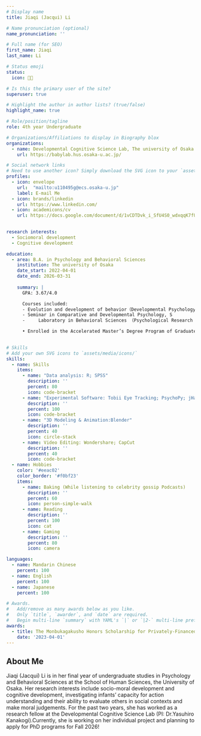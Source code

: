 ```yaml
---
# Display name
title: Jiaqi (Jacqui) Li

# Name pronunciation (optional)
name_pronunciation: ''

# Full name (for SEO)
first_name: Jiaqi
last_name: Li

# Status emoji
status:
  icon: 👶🏻

# Is this the primary user of the site?
superuser: true

# Highlight the author in author lists? (true/false)
highlight_name: true

# Role/position/tagline
role: 4th year Undergraduate

# Organizations/Affiliations to display in Biography blox
organizations:
  - name: Developmental Cognitive Science Lab, The university of Osaka
    url: https://babylab.hus.osaka-u.ac.jp/

# Social network links
# Need to use another icon? Simply download the SVG icon to your `assets/media/icons/` folder.
profiles:
  - icon: envelope
    url:  "mailto:u110495g@ecs.osaka-u.jp"
    label: E-mail Me
  - icon: brands/linkedin
    url: https://www.linkedin.com/
  - icon: academicons/cv
    url: https://docs.google.com/document/d/1vCDTDvk_i_SfU4S0_wdxqqK7fUmmahpfSySXLn3YnB4/edit?tab=t.0
 

research interests:
  - Sociomoral development
  - Cognitive development

education:
  - area: B.A. in Psychology and Behavioral Sciences
    institution: The university of Osaka
    date_start: 2022-04-01
    date_end: 2026-03-31
 
    summary: |
      GPA: 3.67/4.0

      Courses included:
      - Evolution and development of behavior（Developmental Psychology）, S
      - Seminar in Comparative and Developmental Psychology, S
      - 	Laboratory in Behavioral Sciences （Psychological Research Methods), S

      •	Enrolled in the Accelerated Master’s Degree Program of Graduate School of Human Sciences
  

# Skills
# Add your own SVG icons to `assets/media/icons/`
skills:
  - name: Skills
    items:
      - name: "Data analysis: R; SPSS"
        description: ''
        percent: 80
        icon: code-bracket
      - name: "Experimental Software: Tobii Eye Tracking; PsychoPy; jHab"
        description: ''
        percent: 100
        icon: code-bracket
      - name: "3D Modeling & Animation:Blender"
        description: ''
        percent: 40
        icon: circle-stack
      - name: Video Editing: Wondershare; CapCut
        description: ''
        percent: 40
        icon: code-bracket
  - name: Hobbies
    color: '#eeac02'
    color_border: '#f0bf23'
    items:
      - name: Baking (While listening to celebrity gossip Podcasts)
        description: ''
        percent: 60
        icon: person-simple-walk
      - name: Reading
        description: ''
        percent: 100
        icon: cat
      - name: Gaming
        description: ''
        percent: 80
        icon: camera

languages:
  - name: Mandarin Chinese
    percent: 100
  - name: English
    percent: 100
  - name: Japanese
    percent: 100

# Awards.
#   Add/remove as many awards below as you like.
#   Only `title`, `awarder`, and `date` are required.
#   Begin multi-line `summary` with YAML's `|` or `|2-` multi-line prefix and indent 2 spaces below.
awards:
  - title: The Monbukagakusho Honors Scholarship for Privately-Financed International Students (JPY 576,000)
    date: '2023-04-01'
---
```


## About Me

Jiaqi (Jacqui) Li is in her final year of undergraduate studies in Psychology and Behavioral Sciences at the School of Human Sciences, the University of Osaka. Her research interests include socio-moral development and cognitive development, investigating infants’ capacity for action understanding and their ability to evaluate others in social contexts and make moral judgements. For the past two years, she has worked as a research fellow at the Developmental Cognitive Science Lab (PI: Dr.Yasuhiro Kanakogi).Currently, she is working on her individual project and planning to apply for PhD programs for Fall 2026!
